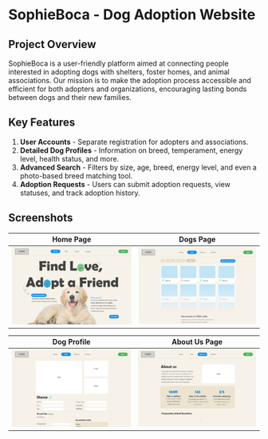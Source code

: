 # SophieBoca - Dog Adoption Website

## Project Overview
SophieBoca is a user-friendly platform aimed at connecting people interested in adopting dogs with shelters, foster homes, and animal associations. Our mission is to make the adoption process accessible and efficient for both adopters and organizations, encouraging lasting bonds between dogs and their new families.

## Key Features
1. **User Accounts** - Separate registration for adopters and associations.
2. **Detailed Dog Profiles** - Information on breed, temperament, energy level, health status, and more.
3. **Advanced Search** - Filters by size, age, breed, energy level, and even a photo-based breed matching tool.
4. **Adoption Requests** - Users can submit adoption requests, view statuses, and track adoption history.

## Screenshots

| **Home Page** | **Dogs Page** |
| --- | --- |
| ![Home Page](images/HomePage.png) | ![Dogs Page](images/DogsPage.png) |

| **Dog Profile** | **About Us Page** |
| --- | --- |
| ![Dog Profile](images/DogProfile.png) | ![About Us Page](images/AboutUs.png) |
